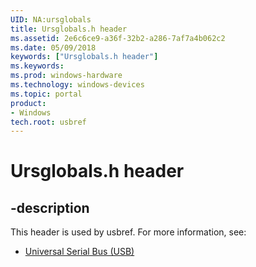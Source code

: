 ```yaml
---
UID: NA:ursglobals
title: Ursglobals.h header
ms.assetid: 2e6c6ce9-a36f-32b2-a286-7af7a4b062c2
ms.date: 05/09/2018
keywords: ["Ursglobals.h header"]
ms.keywords: 
ms.prod: windows-hardware
ms.technology: windows-devices
ms.topic: portal
product:
- Windows
tech.root: usbref
---
```


# Ursglobals.h header


## -description


This header is used by usbref. For more information, see:

- [Universal Serial Bus (USB)](../_usbref/index.md)
